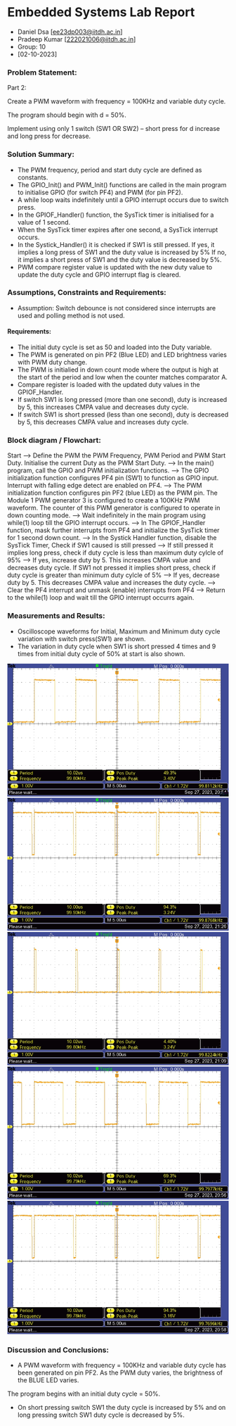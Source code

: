 # Embedded Systems Lab Report

<!-- Insert your details here -->
* Daniel Dsa [ee23dp003@iitdh.ac.in] 
* Pradeep Kumar [222021006@iitdh.ac.in]
* Group: 10 <br>
* [02-10-2023]

### Problem Statement:

Part 2:

Create a PWM waveform with frequency = 100KHz and variable duty cycle.

The program should begin with d = 50%.

Implement using only 1 switch (SW1 OR SW2) – short press for d increase and long press for decrease.


### Solution Summary:

* The PWM frequency, period and start duty cycle are defined as constants.
* The GPIO_Init() and PWM_Init() functions are called in the main program to initialise GPIO (for switch PF4) and PWM (for pin PF2).
* A while loop waits indefinitely until a GPIO interrupt occurs due to switch press.
* In the GPIOF_Handler() function, the SysTick timer is initialised for a value of 1 second.
* When the SysTick timer expires after one second, a SysTick interrupt occurs. 
* In the Systick_Handler() it is checked if SW1 is still pressed. 
  If yes, it implies a long press of SW1 and the duty value is increased by 5%
  If no, it implies a short press of SW1 and the duty value is decreased by 5%. 
* PWM compare register value is updated  with the new duty value to update the duty cycle and GPIO interrupt flag is cleared.

 

### Assumptions, Constraints and Requirements:

* Assumption: Switch debounce is not considered since interrupts are used and polling method is not used.
#### Requirements: 
* The initial duty cycle is set as 50 and loaded into the Duty variable.
* The PWM is generated on pin PF2 (Blue LED) and LED brightness varies with PWM duty change.
* The PWM is initialied in down count mode where the output is high at the start of the period and low when the counter matches comparator A.
* Compare register is loaded with the updated duty values in the GPIOF_Handler.
* If switch SW1 is long pressed (more than one second), duty is increased by 5, this increases CMPA value and decreases duty cycle.
* If switch SW1 is short pressed (less than one second), duty is decreased by 5, this decreases CMPA value and increases duty cycle.



### Block diagram / Flowchart:

Start --> Define the PWM the PWM Frequency, PWM Period and PWM Start Duty. Initialise the current Duty as the PWM Start Duty.  -->  In the main() program, call the GPIO and PWM initialization functions.  --> The GPIO initialization function configures PF4 pin (SW1) to function as GPIO input. Interrupt with falling edge detect are enabled on PF4. -->  The PWM initialization function  configures pin PF2 (blue LED) as the PWM pin. The Module 1 PWM generator 3 is configured to create a 100KHz PWM waveform. The counter of this PWM generator is configured to operate in down counting mode.  -->  Wait indefinitely in the main program using while(1) loop till the GPIO interrupt occurs. -->  In The GPIOF_Handler function, mask further interrupts from PF4 and initialize the SysTick timer for 1 second down count. -->  In the Systick Handler function, disable the SysTick Timer, Check if SW1 caused is still pressed --> If still pressed it implies long press, check if duty cycle is less than maximum duty cylcle of 95% -->  If yes, increase duty by 5. This increases CMPA value and decreases duty cycle. If SW1 not pressed it implies short press, check if duty cycle is greater than minimum duty cylcle of 5% -->  If yes, decrease duty by 5. This decreases CMPA value and increases the duty cycle. --> Clear the PF4 interrupt and unmask (enable) interrupts from PF4 -->  Return to the while(1) loop and wait till the GPIO interrupt occurrs again.



### Measurements and Results:

* Oscilloscope waveforms for Initial, Maximum and Minimum duty cycle variation with switch press(SW1) are shown. 
* The variation in duty cycle when SW1 is short pressed 4 times and 9 times from initial duty cycle of 50% at start is also shown. 

![Fig 1: Initial Duty Cycle](Fig1.png)
![Fig 2: Maximum Duty Cycle](Fig2.png)
![Fig 3: Minimum Duty Cycle](Fig3.png)
![Fig 4: SW1 Pressed 4 times](Fig4.png)
![Fig 5: SW2 Pressed 4 times](Fig5.png)




### Discussion and Conclusions:

* A PWM waveform with frequency = 100KHz and variable duty cycle has been generated on pin PF2. As the PWM duty varies, the brightness of the BLUE LED varies.

The program begins with an initial duty cycle = 50%.

* On short pressing switch SW1 the duty cycle is increased by 5% and on long pressing switch SW1 duty cycle is decreased by 5%.
